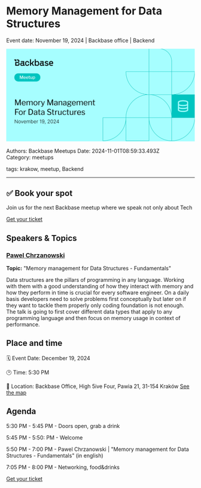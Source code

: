# Memory Management for Data Structures

Event date: November 19, 2024 | Backbase office | Backend

![](assets/placeholder.webp)

Authors: Backbase Meetups
Date: 2024-11-01T08:59:33.493Z  
Category: meetups

tags: krakow, meetup, Backend
 
--- 

## ✅ Book your spot

Join us for the next Backbase meetup where we speak not only about Tech

[Get your ticket](https://www.meetup.com/backbase-meetups/)

## Speakers & Topics

### [Pawel Chrzanowski](https://www.linkedin.com/in/pchrzanowski/)
**Topic:** "Memory management for Data Structures - Fundamentals"

Data structures are the pillars of programming in any language. Working with them with a good understanding of how they interact with memory and how they perform in time is crucial for every software engineer.
On a daily basis developers need to solve problems first conceptually but later on if they want to tackle them properly only coding foundation is not enough.
The talk is going to first cover different data types that apply to any programming language and then focus on memory usage in context of performance.

## Place and time

🗓️ Event Date: December 19, 2024

🕑 Time: 5:30  PM

📍 Location: Backbase Office, High 5ive Four, Pawia 21, 31-154 Kraków
[See the map](https://maps.app.goo.gl/UWpwQ9zNaJBxPLEV9)

## Agenda

5:30 PM - 5:45 PM - Doors open, grab a drink

5:45 PM - 5:50: PM - Welcome

5:50 PM - 7:00 PM - Pawel Chrzanowski | "Memory management for Data Structures - Fundamentals" (in english)

7:05 PM - 8:00 PM - Networking, food&drinks

[Get your ticket](https://www.meetup.com/backbase-meetups/)
